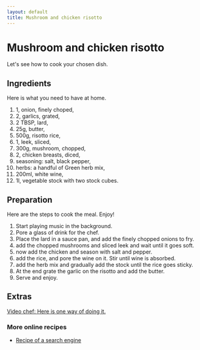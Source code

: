 ```yaml
---
layout: default
title: Mushroom and chicken risotto
---
```


# Mushroom and chicken risotto

Let's see how to cook your chosen dish.

## Ingredients

Here is what you need to have at home.

1. 1, onion, finely choped,
2. 2, garlics, grated,
3. 2 TBSP, lard,
4. 25g, butter,
5. 500g, risotto rice,
6. 1, leek, sliced,
7. 300g, mushroom, chopped,
8. 2, chicken breasts, diced,
9. seasoning: salt, black pepper,
10. herbs: a handful of Green herb mix,
11. 200ml, white wine,
12. 1l, vegetable stock with two stock cubes.

## Preparation

Here are the steps to cook the meal. Enjoy!

1. Start playing music in the background.
2. Pore a glass of drink for the chef.
3. Place the lard in a sauce pan, and add the finely chopped onions to fry.
4. add the chopped mushrooms and sliced leek and wait until it goes soft.
5. now add the chicken and season with salt and pepper.
6. add the rice, and pore the wine on it. Stir until wine is absorbed.
7. add the herb mix and gradually add the stock until the rice goes sticky.
8. At the end grate the garlic on the risotto and add the butter.
9. Serve and enjoy.

## Extras

[Video chef: Here is one way of doing it.](https://youtu.be/d2_VQhp3ThI)

### More online recipes

* [Recipe of a search engine](www.google.com)